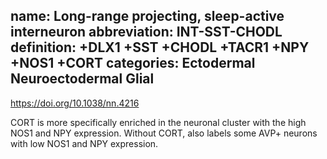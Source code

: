 name: Long-range projecting, sleep-active interneuron
abbreviation: INT-SST-CHODL
definition: +DLX1 +SST +CHODL +TACR1 +NPY +NOS1 +CORT
categories: Ectodermal Neuroectodermal Glial
---

https://doi.org/10.1038/nn.4216


CORT is more specifically enriched in the neuronal cluster with the high NOS1 and NPY expression.
Without CORT, also labels some AVP+ neurons with low NOS1 and NPY expression.